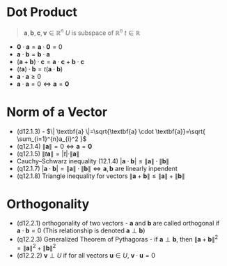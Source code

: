 
# Dot Product

>$\textbf{a},\textbf{b}, \textbf{c}, \textbf{v}\in \mathbb{R}^n$
>$U$ is subspace of $\mathbb{R}^n$
>$t\in \mathbb{R}$

- $\textbf{0}\cdot\textbf{a}=\textbf{a}\cdot\textbf{0}=0$
- $\textbf{a}\cdot\textbf{b}=\textbf{b}\cdot\textbf{a}$
- $(\textbf{a}+\textbf{b})\cdot{\textbf{c}}=\textbf{a}\cdot\textbf{c}+\textbf{b}\cdot\textbf{c}$
- $(t\textbf{a})\cdot\textbf{b}=t(\textbf{a}\cdot\textbf{b})$
- $\textbf{a}\cdot\textbf{a}\geq 0$
- $\textbf{a}\cdot\textbf{a}= 0 \iff \textbf{a}=\textbf{0}$

# Norm of a Vector

- (d12.1.3) - $\| \textbf{a} \|=\sqrt{\textbf{a} \cdot \textbf{a}}=\sqrt{ \sum_{i=1}^{n}a_{i}^2 }$
- (q12.1.4) $\|\textbf{a} \|=0 \iff \textbf{a}=\textbf{0}$
- (q12.1.5) $\|t \textbf{a} \|=|t|\cdot\| \textbf{a} \|$
- Cauchy–Schwarz inequality (12.1.4) $|\textbf{a}\cdot\textbf{b}| \leq  \| \textbf{a} \| \cdot{\| \textbf{b} \|}$
- (q12.1.7) $|\textbf{a}\cdot\textbf{b}| =  \| \textbf{a} \| \cdot{\| \textbf{b} \|} \iff \textbf{a},\textbf{b}$ are linearly inpendent 
- (q12.1.8) Triangle inequality for vectors $\| \textbf{a} + \textbf{b} \| \leq \| \textbf{a} \| +{\| \textbf{b} \|}$

# Orthogonality  

- (d12.2.1) orthogonality of two vectors - $\textbf{a}$ and $\textbf{b}$ are called orthogonal if $\textbf{a}\cdot\textbf{b}=0$ (This relationship is denoted $\textbf{a}\perp\textbf{b}$)
- (q12.2.3) Generalized Theorem of Pythagoras - if $\textbf{a}\perp\textbf{b}$, then  $\| \textbf{a} + \textbf{b} \|^2 = \| \textbf{a} \|^2 +{\| \textbf{b} \|}^2$
- (d12.2.2) $\mathbf{v} \perp U$ if for all vectors $\mathbf{u} \in U$, $\mathbf{v} \cdot \mathbf{u} = 0$

